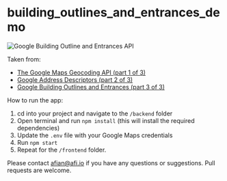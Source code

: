 # building_outlines_and_entrances_demo

![Google Building Outline and Entrances API](https://blog.afi.io/content/images/size/w1600/2024/12/maps.png "Google Building Outline and Entrances API")

Taken from: 
- [The Google Maps Geocoding API (part 1 of 3)]()
- [Google Address Descriptors (part 2 of 3)]()
- [Google Building Outlines and Entrances (part 3 of 3)](https://afi.io/blog/google-building-outlines-and-entrances-api/)

How to run the app:

1. cd into your project and navigate to the `/backend` folder
2. Open terminal and run `npm install` (this will install the required dependencies)
3. Update the `.env` file with your Google Maps credentials
4. Run `npm start`
5. Repeat for the `/frontend` folder.

Please contact afian@afi.io if you have any questions or suggestions. Pull requests are welcome.